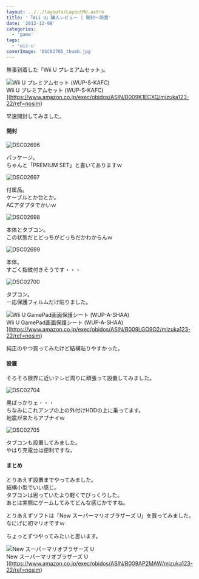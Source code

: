```yaml
---
layout: ../../layouts/LayoutMd.astro
title: '「Wii U」購入レビュー | 開封～設置'
date: '2012-12-08'
categories:
  - 'game'
tags:
  - 'wii-u'
coverImage: 'DSC02705_thumb.jpg'
---
```


無事到着した「Wii U プレミアムセット」。

![Wii U プレミアムセット (WUP-S-KAFC)](/archive/images/416M011NOXL._SL160_.jpg)  
Wii U プレミアムセット (WUP-S-KAFC)  
](https://www.amazon.co.jp/exec/obidos/ASIN/B009K1ECXQ/mizuka123-22/ref=nosim)

早速開封してみました。

#### 開封

![DSC02696](/archive/images/DSC02696_thumb1.jpg 'DSC02696')

パッケージ。  
ちゃんと「PREMIUM SET」と書いてありますｗ

![DSC02697](/archive/images/DSC02697_thumb.jpg 'DSC02697')

付属品。  
ケーブルとか台とか。  
ACアダプタでかいｗ

![DSC02698](/archive/images/DSC02698_thumb.jpg 'DSC02698')

本体とタブコン。  
この状態だとどっちがどっちだかわからんｗ

![DSC02699](/archive/images/DSC02699_thumb.jpg 'DSC02699')

本体。  
すごく指紋付きそうです・・・

![DSC02700](/archive/images/DSC02700_thumb.jpg 'DSC02700')

タブコン。  
一応保護フィルムだけ貼りました。

![Wii U GamePad画面保護シート (WUP-A-SHAA)](/archive/images/41HJBcAFkTL._SL160_.jpg)  
Wii U GamePad画面保護シート (WUP-A-SHAA)  
](https://www.amazon.co.jp/exec/obidos/ASIN/B009LGO9O2/mizuka123-22/ref=nosim)

純正のやつ買ってみたけど結構貼りやすかった。

#### 設置

そろそろ限界に近いテレビ周りに頑張って設置してみました。

![DSC02704](/archive/images/DSC02704_thumb.jpg 'DSC02704')

黒ばっかりェ・・・  
ちなみにこれアンプの上の外付けHDDの上に乗ってます。  
地震が来たらアブナイｗ

![DSC02705](/archive/images/DSC02705_thumb.jpg 'DSC02705')

タブコンも設置してみました。  
やはり充電台は便利ですな。

#### まとめ

とりあえず設置までやってみました。  
結構小型でいい感じ。  
タブコンは思っていたより軽くでびっくりした。  
あとは実際にゲームしてみてどんな感じかですね。

とりあえずソフトは「New スーパーマリオブラザーズ U」を買ってみました。  
なにげに初マリオですｗ

ちょっとずつやってみたいと思います。

![New スーパーマリオブラザーズ U](/archive/images/51McETwqh8L._SL160_.jpg)  
New スーパーマリオブラザーズ U  
](https://www.amazon.co.jp/exec/obidos/ASIN/B009AP2MAW/mizuka123-22/ref=nosim)
